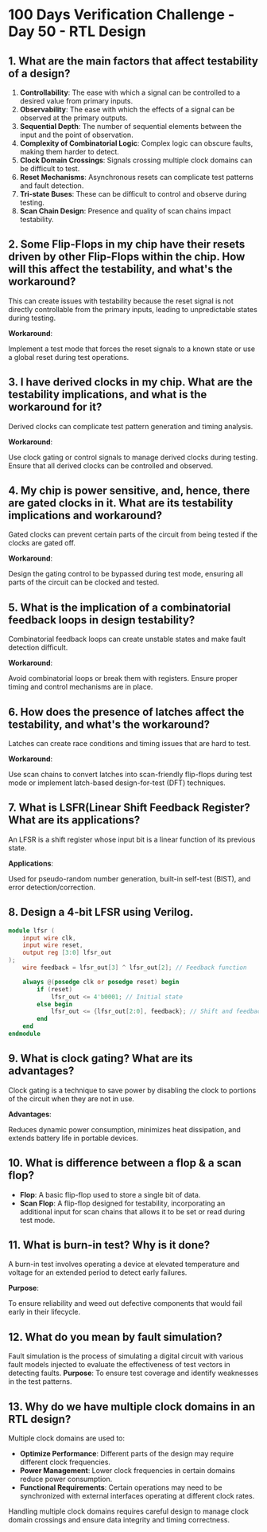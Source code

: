 # 100 Days Verification Challenge - Day 50 - RTL Design

## 1. What are the main factors that affect testability of a design?

1. **Controllability**: The ease with which a signal can be controlled to a desired value from primary inputs.
2. **Observability**: The ease with which the effects of a signal can be observed at the primary outputs.
3. **Sequential Depth**: The number of sequential elements between the input and the point of observation.
4. **Complexity of Combinatorial Logic**: Complex logic can obscure faults, making them harder to detect.
5. **Clock Domain Crossings**: Signals crossing multiple clock domains can be difficult to test.
6. **Reset Mechanisms**: Asynchronous resets can complicate test patterns and fault detection.
7. **Tri-state Buses**: These can be difficult to control and observe during testing.
8. **Scan Chain Design**: Presence and quality of scan chains impact testability.

## 2. Some Flip-Flops in my chip have their resets driven by other Flip-Flops within the chip. How will this affect the testability, and what's the workaround?

This can create issues with testability because the reset signal is not directly controllable from the primary inputs, leading to unpredictable states during testing. 

**Workaround**: 

Implement a test mode that forces the reset signals to a known state or use a global reset during test operations.

## 3. I have derived clocks in my chip. What are the testability implications, and what is the workaround for it?

Derived clocks can complicate test pattern generation and timing analysis. 

**Workaround**: 

Use clock gating or control signals to manage derived clocks during testing. Ensure that all derived clocks can be controlled and observed.

## 4. My chip is power sensitive, and, hence, there are gated clocks in it. What are its testability implications and workaround?

Gated clocks can prevent certain parts of the circuit from being tested if the clocks are gated off. 

**Workaround**: 

Design the gating control to be bypassed during test mode, ensuring all parts of the circuit can be clocked and tested.

## 5. What is the implication of a combinatorial feedback loops in design testability?

Combinatorial feedback loops can create unstable states and make fault detection difficult. 

**Workaround**: 

Avoid combinatorial loops or break them with registers. Ensure proper timing and control mechanisms are in place.

## 6. How does the presence of latches affect the testability, and what's the workaround?

Latches can create race conditions and timing issues that are hard to test. 

**Workaround**: 

Use scan chains to convert latches into scan-friendly flip-flops during test mode or implement latch-based design-for-test (DFT) techniques.

## 7. What is LSFR(Linear Shift Feedback Register? What are its applications?

An LFSR is a shift register whose input bit is a linear function of its previous state. 

**Applications**: 

Used for pseudo-random number generation, built-in self-test (BIST), and error detection/correction.

## 8. Design a 4-bit LFSR using Verilog.

```verilog
module lfsr (
    input wire clk,
    input wire reset,
    output reg [3:0] lfsr_out
);
    wire feedback = lfsr_out[3] ^ lfsr_out[2]; // Feedback function

    always @(posedge clk or posedge reset) begin
        if (reset)
            lfsr_out <= 4'b0001; // Initial state
        else begin
            lfsr_out <= {lfsr_out[2:0], feedback}; // Shift and feedback
        end
    end
endmodule
```

## 9. What is clock gating? What are its advantages?

Clock gating is a technique to save power by disabling the clock to portions of the circuit when they are not in use. 

**Advantages**: 

Reduces dynamic power consumption, minimizes heat dissipation, and extends battery life in portable devices.

## 10. What is difference between a flop & a scan flop?

- **Flop**: A basic flip-flop used to store a single bit of data.
- **Scan Flop**: A flip-flop designed for testability, incorporating an additional input for scan chains that allows it to be set or read during test mode.

## 11. What is burn-in test? Why is it done?

A burn-in test involves operating a device at elevated temperature and voltage for an extended period to detect early failures. 

**Purpose**: 

To ensure reliability and weed out defective components that would fail early in their lifecycle.

## 12. What do you mean by fault simulation?

Fault simulation is the process of simulating a digital circuit with various fault models injected to evaluate the effectiveness of test vectors in detecting faults. **Purpose**: To ensure test coverage and identify weaknesses in the test patterns.

## 13. Why do we have multiple clock domains in an RTL design?

Multiple clock domains are used to:
- **Optimize Performance**: Different parts of the design may require different clock frequencies.
- **Power Management**: Lower clock frequencies in certain domains reduce power consumption.
- **Functional Requirements**: Certain operations may need to be synchronized with external interfaces operating at different clock rates.

Handling multiple clock domains requires careful design to manage clock domain crossings and ensure data integrity and timing correctness.
